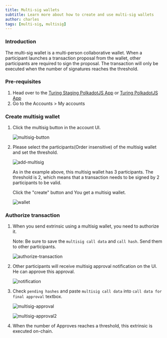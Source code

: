 ```yaml
---
title: Multi-sig wallets
subtitle: Learn more about how to create and use multi-sig wallets
author: charles
tags: [multi-sig, multisig]
---
```


### Introduction

The multi-sig wallet is a multi-person collaborative wallet. When a participant launches a transaction proposal from the wallet, other participants are required to sign the proposal. The transaction will only be executed when the number of signatures reaches the threshold.

### Pre-requisites

1. Head over to the [Turing Staging PolkadotJS App](https://polkadot.js.org/apps/?rpc=wss%3A%2F%2Frpc.turing-staging.oak.tech%2Fpublic-ws#/explorer) or [Turing PolkadotJS App](https://polkadot.js.org/apps/?rpc=wss%3A%2F%2Frpc.turing-staging.oak.tech%2Fpublic-ws#/explorer)
2. Go to the Accounts > My accounts

### Create multisig wallet

1. Click the multisig button in the account UI.

    ![multisig-button](../../assets/img/multi-sig/multisig-button.png)

2. Please select the participants(Order insensitive) of the multisig wallet and set the threshold.

    ![add-multisig](../../assets/img/multi-sig/add-multisig.png)

    As in the example above, this multisig wallet has 3 participants. The threshold is 2, which means that a transaction needs to be signed by 2 participants to be valid.

    Click the "create" button and You get a multisig wallet.

    ![wallet](../../assets/img/multi-sig/wallet.png)

### Authorize transaction

1. When you send extrinsic using a multisig wallet, you need to authorize it.

    Note: Be sure to save the `multisig call data` and `call hash`. Send them to other participants.

    ![authorize-transaction](../../assets/img/multi-sig/authorize-transaction.png)


2. Other participants will receive multisig approval notification on the UI. He can approve this approval.

    ![notification](../../assets/img/multi-sig/notification.png)

3. Check `pending hashes` and paste `multisig call data` into `call data for final approval` textbox.

    ![multisig-approval](../../assets/img/multi-sig/multisig-approval.png)

    ![multisig-approval2](../../assets/img/multi-sig/multisig-approval2.png)

4. When the number of Approves reaches a threshold, this extrinsic is executed on-chain.
